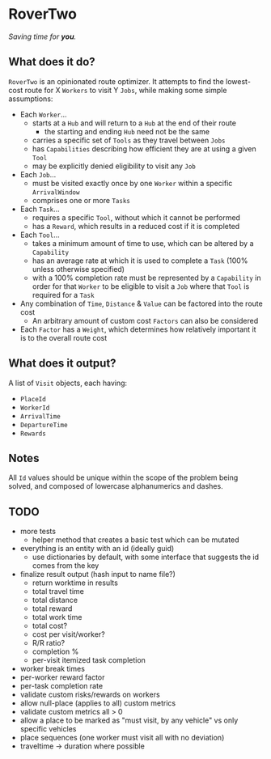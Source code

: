 # RoverTwo

_Saving time for **you**._

## What does it do?

`RoverTwo` is an opinionated route optimizer. It attempts to find the lowest-cost route for X `Workers` to visit Y `Jobs`, while making some simple assumptions:

- Each `Worker`...
  - starts at a `Hub` and will return to a `Hub` at the end of their route
    - the starting and ending `Hub` need not be the same
  - carries a specific set of `Tools` as they travel between `Jobs`
  - has `Capabilities` describing how efficient they are at using a given `Tool`
  - may be explicitly denied eligibility to visit any `Job`
- Each `Job`...
  - must be visited exactly once by one `Worker` within a specific `ArrivalWindow`
  - comprises one or more `Tasks`
- Each `Task`...
  - requires a specific `Tool`, without which it cannot be performed
  - has a `Reward`, which results in a reduced cost if it is completed
- Each `Tool`...
  - takes a minimum amount of time to use, which can be altered by a `Capability`
  - has an average rate at which it is used to complete a `Task` (100% unless otherwise specified)
  - with a 100% completion rate must be represented by a `Capability` in order for that `Worker` to be eligible to visit a `Job` where that `Tool` is required for a `Task`
- Any combination of `Time`, `Distance` & `Value` can be factored into the route cost
  - An arbitrary amount of custom cost `Factors` can also be considered
- Each `Factor` has a `Weight`, which determines how relatively important it is to the overall route cost

## What does it output?

A list of `Visit` objects, each having:

- `PlaceId`
- `WorkerId`
- `ArrivalTime`
- `DepartureTime`
- `Rewards`

## Notes

All `Id` values should be unique within the scope of the problem being solved, and composed of lowercase alphanumerics and dashes.

## TODO

- more tests
  - helper method that creates a basic test which can be mutated
- everything is an entity with an id (ideally guid)
  - use dictionaries by default, with some interface that suggests the id comes from the key
- finalize result output (hash input to name file?)
  - return worktime in results
  - total travel time
  - total distance
  - total reward
  - total work time
  - total cost?
  - cost per visit/worker?
  - R/R ratio?
  - completion %
  - per-visit itemized task completion
- worker break times
- per-worker reward factor
- per-task completion rate
- validate custom risks/rewards on workers
- allow null-place (applies to all) custom metrics
- validate custom metrics all > 0
- allow a place to be marked as "must visit, by any vehicle" vs only specific vehicles
- place sequences (one worker must visit all with no deviation)
- traveltime -> duration where possible

